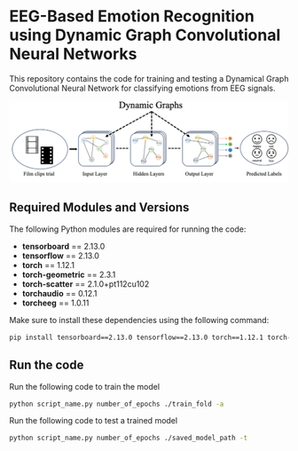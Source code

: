 # EEG-Based Emotion Recognition using Dynamic Graph Convolutional Neural Networks

This repository contains the code for training and testing a Dynamical Graph Convolutional Neural Network for classifying emotions from EEG signals.

![Alt text](./dgnn-new.png "Optional title")

## Required Modules and Versions

The following Python modules are required for running the code:

- **tensorboard** == 2.13.0
- **tensorflow** == 2.13.0
- **torch** == 1.12.1
- **torch-geometric** == 2.3.1
- **torch-scatter** == 2.1.0+pt112cu102
- **torchaudio** == 0.12.1
- **torcheeg** == 1.0.11

Make sure to install these dependencies using the following command:

```bash
pip install tensorboard==2.13.0 tensorflow==2.13.0 torch==1.12.1 torch-geometric==2.3.1 torch-scatter==2.1.0+pt112cu102 torchaudio==0.12.1 torcheeg==1.0.11
```

## Run the code

Run the following code to train the model 
```bash
python script_name.py number_of_epochs ./train_fold -a
```

Run the following code to test a trained model
```bash
python script_name.py number_of_epochs ./saved_model_path -t
```

